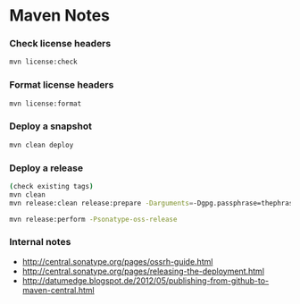 # Maven Notes

### Check license headers

```bash
mvn license:check
```

### Format license headers

```bash
mvn license:format
```

### Deploy a snapshot

```bash
mvn clean deploy
```

### Deploy a release

```bash
(check existing tags)
mvn clean
mvn release:clean release:prepare -Darguments=-Dgpg.passphrase=thephrase  -Psonatype-oss-release

mvn release:perform -Psonatype-oss-release
```

### Internal notes

  * http://central.sonatype.org/pages/ossrh-guide.html
  * http://central.sonatype.org/pages/releasing-the-deployment.html
  * http://datumedge.blogspot.de/2012/05/publishing-from-github-to-maven-central.html